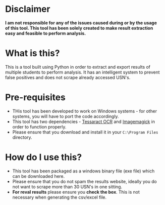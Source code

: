 # Disclaimer
**I am not responsible for any of the issues caused during or by the usage of this tool. This tool has been solely created to make result extraction easy and feasible to perform analysis.**

# What is this?
This is a tool built using Python in order to extract and export results of multiple students to perform analysis. It has an intelligent system to prevent false positives and does not scrape already accessed USN's.

# Pre-requisites
- THis tool has been developed to work on Windows systems - for other systems, you will have to port the code accordingly.
- This tool has two dependencies - [Tessaract OCR](https://github.com/UB-Mannheim/tesseract/wiki) and [Imagemagick](https://imagemagick.org/script/download.php#windows) in order to function properly. 
- Please ensure that you download and install it in your `C:\Program Files` directory.

# How do I use this?
 - This tool has been packaged as a windows binary file (exe file) which can be downloaded here.
 - Please ensure that you do not spam the results website, ideally you do not want to scrape more than 30 USN's in one sitting.
 - **For reval results** please ensure you __check the box__. This is not necessary when generating the csv/excel file.


 
